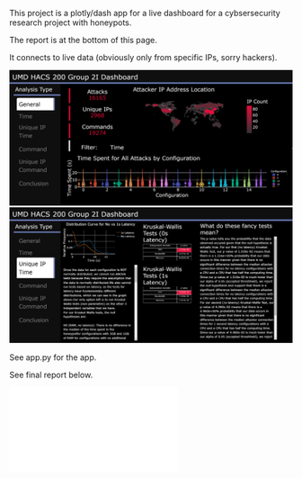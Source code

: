 This project is a plotly/dash app for a live dashboard for a cybsersecurity research project with honeypots.

The report is at the bottom of this page.

It connects to live data (obviously only from specific IPs, sorry hackers).

![dashboard_image](dashboard_snippet.png)
![dashboard_image](dashboardsnippet2.png)

See app.py for the app.

See final report below.

![embed](FinalCybersecurityReport.pdf)


